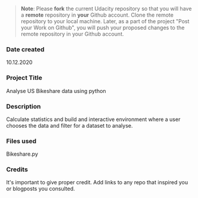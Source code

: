 >**Note**: Please **fork** the current Udacity repository so that you will have a **remote** repository in **your** Github account. Clone the remote repository to your local machine. Later, as a part of the project "Post your Work on Github", you will push your proposed changes to the remote repository in your Github account.

### Date created
10.12.2020

### Project Title
Analyse US Bikeshare data using python

### Description
Calculate statistics and build and interactive environment where a user chooses the data and filter for a dataset to analyse.

### Files used
Bikeshare.py

### Credits
It's important to give proper credit. Add links to any repo that inspired you or blogposts you consulted.

